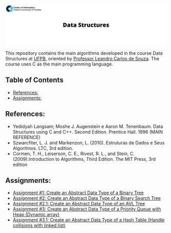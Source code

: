 <p align="center">
  <img src="assets/banner_ds.png" >
</p>

This repository contains the main algorithms developed in the course Data Structures at [UFPB](https://www.ufpb.br), oriented by [Professor Leandro Carlos de Souza](http://lattes.cnpq.br/7894153744845649). The course uses C as the main programming language. 

## Table of Contents
- [References:](#references)
- [Assignments:](#assignments)

## References:
- Yedidyah Langsam; Moshe J. Augenstein e Aaron M. Tenenbaum. Data Structures using C and C++. Second Edition. Prentice Hall. 1996 (MAIN REFERENCE)
- Szwarcfiter, L. J. and Markenzon, L. (2010). Estruturas de Dados e Seus Algoritmos. LTC, 3rd edition.
- Cormen, T. H., Leiserson, C. E., Rivest, R. L., and Stein, C. (2009).Introduction to Algorithms, Third Edition. The MIT Press, 3rd edition

## Assignments:
 - [Assignment #1: Create an Abstract Data Type of a Binary Tree](https://github.com/mateustosta/data-structures/tree/master/Assignment%20%231/binary-tree)
 - [Assignment #2: Create an Abstract Data Type of a Binary Search Tree](https://github.com/mateustosta/data-structures/tree/main/Assignment%20%232/binary-search-tree)
 - [Assignment #2.1: Create an Abstract Data Type of an AVL Tree](https://github.com/mateustosta/data-structures/tree/main/Assignment%20%232/avl-tree)
- [Assignment #3: Create an Abstract Data Type of a Priority Queue with Heap (Dynamic array)](https://github.com/mateustosta/data-structures/tree/main/Assignment%20%233/priority-queue)
- [Assignment #3.1: Create an Abstract Data Type of a Hash Table (Handle collisions with linked list)](https://github.com/mateustosta/data-structures/tree/main/Assignment%20%233/hash-table)
